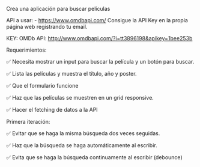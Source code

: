 Crea una aplicación para buscar películas

API a usar: - https://www.omdbapi.com/ Consigue la API Key en la propia página web registrando tu email.

KEY: OMDb API: http://www.omdbapi.com/?i=tt3896198&apikey=1bee253b

Requerimientos:

✅ Necesita mostrar un input para buscar la película y un botón para buscar.

✅ Lista las películas y muestra el título, año y poster.

✅ Que el formulario funcione

✅ Haz que las películas se muestren en un grid responsive.

✅ Hacer el fetching de datos a la API

Primera iteración:

✅ Evitar que se haga la misma búsqueda dos veces seguidas.

✅ Haz que la búsqueda se haga automáticamente al escribir.

✅ Evita que se haga la búsqueda continuamente al escribir (debounce)
